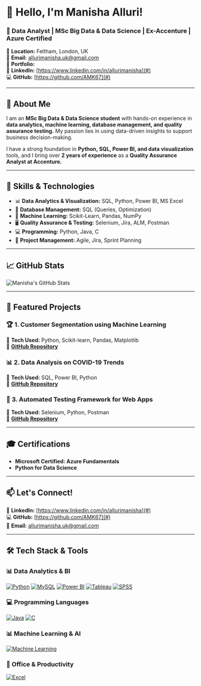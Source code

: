 # 👋 Hello, I'm Manisha Alluri!  
### 🎯 Data Analyst | MSc Big Data & Data Science | Ex-Accenture | Azure Certified

📍 **Location:** Feltham, London, UK  
📧 **Email:** allurimanisha.uk@gmail.com  
🔗 **Portfolio:**  
💼 **LinkedIn:** [https://www.linkedin.com/in/allurimanisha](#)  
💻 **GitHub:** [https://github.com/AMK67](#) 

---

## 🚀 About Me
I am an **MSc Big Data & Data Science student** with hands-on experience in **data analytics, machine learning, database management, and quality assurance testing.** My passion lies in using data-driven insights to support business decision-making.

I have a strong foundation in **Python, SQL, Power BI, and data visualization** tools, and I bring over **2 years of experience** as a **Quality Assurance Analyst at Accenture.** 

---

## 🔧 Skills & Technologies

- 📊 **Data Analytics & Visualization:** SQL, Python, Power BI, MS Excel  
- 🏢 **Database Management:** SQL (Queries, Optimization)  
- 🤖 **Machine Learning:** Scikit-Learn, Pandas, NumPy  
- 🖥 **Quality Assurance & Testing:** Selenium, Jira, ALM, Postman  
- 💻 **Programming:** Python, Java, C  
- 🎯 **Project Management:** Agile, Jira, Sprint Planning  

---

## 📈 GitHub Stats  
![Manisha's GitHub Stats](https://github-readme-stats.vercel.app/api?username=AMK67&show_icons=true&theme=radical)

---

## 🌟 Featured Projects  
### 🏆 **1. Customer Segmentation using Machine Learning**  
📌 **Tech Used:** Python, Scikit-learn, Pandas, Matplotlib  
🔗 **[GitHub Repository](#)**

### 📊 **2. Data Analysis on COVID-19 Trends**  
📌 **Tech Used:** SQL, Power BI, Python  
🔗 **[GitHub Repository](#)**

### 📂 **3. Automated Testing Framework for Web Apps**  
📌 **Tech Used:** Selenium, Python, Postman  
🔗 **[GitHub Repository](#)**

---

## 🎓 Certifications  
- **Microsoft Certified: Azure Fundamentals**  
- **Python for Data Science**  

---

## 📫 Let's Connect!  
🔗 **LinkedIn:**   [https://www.linkedin.com/in/allurimanisha](#)  
💻 **GitHub:** [https://github.com/AMK67](#)  
📧 **Email:** allurimanisha.uk@gmail.com

---
## 🛠️ Tech Stack & Tools  

### 📊 Data Analytics & BI  
[![Python](https://img.shields.io/badge/Python-3776AB?style=for-the-badge&logo=python&logoColor=white)](https://www.python.org/)
[![MySQL](https://img.shields.io/badge/MySQL-4479A1?style=for-the-badge&logo=mysql&logoColor=white)](https://www.mysql.com/)
[![Power BI](https://img.shields.io/badge/PowerBI-F2C811?style=for-the-badge&logo=powerbi&logoColor=black)](https://powerbi.microsoft.com/)
[![Tableau](https://img.shields.io/badge/Tableau-E97627?style=for-the-badge&logo=tableau&logoColor=white)](https://www.tableau.com/)
[![SPSS](https://img.shields.io/badge/SPSS-1B1464?style=for-the-badge&logo=ibm&logoColor=white)](https://www.ibm.com/analytics/spss-statistics)

### 💻 Programming Languages  
[![Java](https://img.shields.io/badge/Java-ED8B00?style=for-the-badge&logo=java&logoColor=white)](https://www.java.com/)
[![C](https://img.shields.io/badge/C-00599C?style=for-the-badge&logo=c&logoColor=white)](https://en.wikipedia.org/wiki/C_(programming_language))

### 📊 Machine Learning & AI  
[![Machine Learning](https://img.shields.io/badge/Machine%20Learning-FF6F00?style=for-the-badge&logo=scikitlearn&logoColor=white)](https://scikit-learn.org/)

### 📑 Office & Productivity  
[![Excel](https://img.shields.io/badge/Excel-217346?style=for-the-badge&logo=microsoft-excel&logoColor=white)](https://www.microsoft.com/en-us/microsoft-365/excel)
